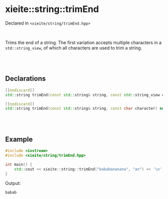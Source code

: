 # xieite::string::trimEnd
Declared in `<xieite/string/trimEnd.hpp>`

<br/>

Trims the end of a string. The first variation accepts multiple characters in a `std::string_view`, of which all characters are used to trim a string.

<br/><br/>

## Declarations
```cpp
[[nodiscard]]
std::string trimEnd(const std::string& string, const std::string_view characters) noexcept;
```
```cpp
[[nodiscard]]
std::string trimEnd(const std::string& string, const char character) noexcept;
```

<br/><br/>

## Example
```cpp
#include <iostream>
#include <xieite/string/trimEnd.hpp>

int main() {
	std::cout << xieite::string::trimEnd("bababananana", "an") << '\n';
}
```
Output:
```
babab
```
